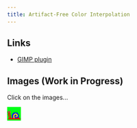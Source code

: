```yaml
---
title: Artifact-Free Color Interpolation
---
```


## Links

- [GIMP plugin](https://github.com/pannacotta98/ogniewski-scaler)

## Images (Work in Progress)

Click on the images...

![Snail original](images/ugly-snail.png)

